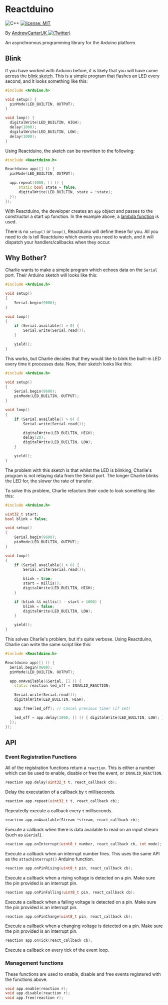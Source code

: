 # Reactduino

![C++](https://img.shields.io/badge/langauge-C++-blue.svg)
[![license: MIT](https://img.shields.io/badge/License-MIT-brightgreen.svg)](https://opensource.org/licenses/MIT)

By [AndrewCarterUK ![(Twitter)](http://i.imgur.com/wWzX9uB.png)](https://twitter.com/AndrewCarterUK)

An asynchronous programming library for the Arduino platform.

## Blink

If you have worked with Arduino before, it is likely that you will have come across the [blink sketch](https://www.arduino.cc/en/tutorial/blink). This is a simple program that flashes an LED every second, and it looks something like this:

```cpp
#include <Arduino.h>

void setup() {
  pinMode(LED_BUILTIN, OUTPUT);
}

void loop() {
  digitalWrite(LED_BUILTIN, HIGH);
  delay(1000);
  digitalWrite(LED_BUILTIN, LOW);
  delay(1000);
}
```

Using Reactduino, the sketch can be rewritten to the following:

```cpp
#include <Reactduino.h>

Reactduino app([] () {
  pinMode(LED_BUILTIN, OUTPUT);

  app.repeat(1000, [] () {
      static bool state = false;
      digitalWrite(LED_BUILTIN, state = !state);
  });
});
```

With Reactduino, the developer creates an `app` object and passes to the constructor a start up function. In the example above, a [lambda function](http://en.cppreference.com/w/cpp/language/lambda) is used.

There is no `setup()` or `loop()`, Reactduino will define these for you. All you need to do is tell Reactduino which events you need to watch, and it will dispatch your handlers/callbacks when they occur.

## Why Bother?

Charlie wants to make a simple program which echoes data on the `Serial` port. Their Arduino sketch will looks like this:

```cpp
#include <Arduino.h>

void setup()
{
    Serial.begin(9600);
}

void loop()
{
    if (Serial.available() > 0) {
        Serial.write(Serial.read());
    }

    yield();
}
```

This works, but Charlie decides that they would like to blink the built-in LED every time it processes data. Now, their sketch looks like this:

```cpp
#include <Arduino.h>

void setup()
{
    Serial.begin(9600);
    pinMode(LED_BUILTIN, OUTPUT);
}

void loop()
{
    if (Serial.available() > 0) {
        Serial.write(Serial.read());

        digitalWrite(LED_BUILTIN, HIGH);
        delay(20);
        digitalWrite(LED_BUILTIN, LOW);
    }

    yield();
}
```

The problem with this sketch is that whilst the LED is blinking, Charlie's program is not relaying data from the Serial port. The longer Charlie blinks the LED for, the slower the rate of transfer.

To solve this problem, Charlie refactors their code to look something like this:

```cpp
#include <Arduino.h>

uint32_t start;
bool blink = false;

void setup()
{
    Serial.begin(9600);
    pinMode(LED_BUILTIN, OUTPUT);
}

void loop()
{
    if (Serial.available() > 0) {
        Serial.write(Serial.read());

        blink = true;
        start = millis();
        digitalWrite(LED_BUILTIN, HIGH);
    }

    if (blink && millis() - start > 1000) {
        blink = false;
        digitalWrite(LED_BUILTIN, LOW);
    }

    yield();
}
```

This solves Charlie's problem, but it's quite verbose. Using Reactduino, Charlie can write the same script like this:

```c++
#include <Reactduino.h>

Reactduino app([] () {
  Serial.begin(9600);
  pinMode(LED_BUILTIN, OUTPUT);

  app.onAvailable(&Serial, [] () {
    static reaction led_off = INVALID_REACTION;

    Serial.write(Serial.read());
    digitalWrite(LED_BUILTIN, HIGH);

    app.free(led_off); // Cancel previous timer (if set)

    led_off = app.delay(1000, [] () { digitalWrite(LED_BUILTIN, LOW); });
  });
});
```

## API

### Event Registration Functions

All of the registration functions return a `reaction`. This is either a number which can be used to enable, disable or free the event, or `INVALID_REACTION`.

```cpp
reaction app.delay(uint32_t t, react_callback cb);
```

Delay the executation of a callback by `t` milliseconds.

```cpp
reaction app.repeat(uint32_t t, react_callback cb);
```

Repeatedly execute a callback every `t` milliseconds.

```cpp
reaction app.onAvailable(Stream *stream, react_callback cb);
```

Execute a callback when there is data available to read on an input stream (such as `&Serial`).

```cpp
reaction app.onInterrupt(uint8_t number, react_callback cb, int mode);
```

Execute a callback when an interrupt number fires. This uses the same API as the `attachInterrupt()` Arduino function.

```cpp
reaction app.onPinRising(uint8_t pin, react_callback cb);
```

Execute a callback when a rising voltage is detected on a pin. Make sure the pin provided is an interrupt pin.

```cpp
reaction app.onPinFalling(uint8_t pin, react_callback cb);
```

Execute a callback when a falling voltage is detected on a pin. Make sure the pin provided is an interrupt pin.

```cpp
reaction app.onPinChange(uint8_t pin, react_callback cb);
```

Execute a callback when a changing voltage is detected on a pin. Make sure the pin provided is an interrupt pin.

```cpp
reaction app.onTick(react_callback cb);
```

Execute a callback on every tick of the event loop.

### Management functions

These functions are used to enable, disable and free events registered with the functions above.

```cpp
void app.enable(reaction r);
void app.disable(reaction r);
void app.free(reaction r);
```
